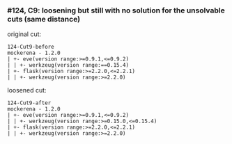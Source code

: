 ### #124, C9: loosening but still with no solution for the unsolvable cuts (same distance)
original cut:

```
124-Cut9-before
mockerena - 1.2.0
| +- eve(version range:>=0.9.1,<=0.9.2)
| | +- werkzeug(version range:==0.15.4)
| +- flask(version range:>=2.2.0,<=2.2.1)
| | +- werkzeug(version range:>=2.2.0)
```




loosened cut:
```
124-Cut9-after
mockerena - 1.2.0
| +- eve(version range:>=0.9.1,<=0.9.2)
| | +- werkzeug(version range:>=0.15.0,<=0.15.4)
| +- flask(version range:>=2.2.0,<=2.2.1)
| | +- werkzeug(version range:>=2.2.0)
```




